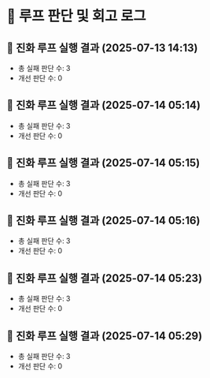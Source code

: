 # 🧠 루프 판단 및 회고 로그



## 🧠 진화 루프 실행 결과 (2025-07-13 14:13)
- 총 실패 판단 수: 3
- 개선 판단 수: 0


## 🧠 진화 루프 실행 결과 (2025-07-14 05:14)
- 총 실패 판단 수: 3
- 개선 판단 수: 0


## 🧠 진화 루프 실행 결과 (2025-07-14 05:15)
- 총 실패 판단 수: 3
- 개선 판단 수: 0


## 🧠 진화 루프 실행 결과 (2025-07-14 05:16)
- 총 실패 판단 수: 3
- 개선 판단 수: 0


## 🧠 진화 루프 실행 결과 (2025-07-14 05:23)
- 총 실패 판단 수: 3
- 개선 판단 수: 0


## 🧠 진화 루프 실행 결과 (2025-07-14 05:29)
- 총 실패 판단 수: 3
- 개선 판단 수: 0
